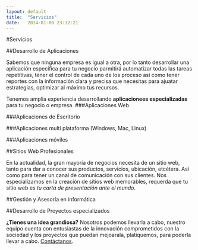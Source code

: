 ```yaml
---
layout: default
title:  "Servicios"
date:   2014-01-06 23:32:21
---
```


#Servicios


##Desarrollo de Aplicaciones

Sabemos que ninguna empresa es igual a otra, por lo tanto desarrollar una aplicación específica para tu negocio parmitirá automatizar todas las tareas repetitivas, tener el control de cada uno de los proceso asi como tener reportes con la información clara y precisa que necesitas para ajuatar estrategias, optimizar al máximo tus recursos.


Tenemos amplia experiencia desarrollando **aplicacionees especializadas** para tu negocio o empresa.
###Aplicaciones Web


###Aplicaciones de Escritorio 

###Aplicaciones multi plataforma (Windows, Mac, Linux)

###Aplicaciones móviles


##Sitios Web Profesionales

En la actualidad, la gran mayoría de negocios necesita de un sitio web, tanto para dar a conocer sus productos, servicios, ubicación, etcétera. Así como para tener un canal de comunicación con sus clientes. Nos especializamos en la creación de sitios web memorables, requerda que tu sitio web es *tu carta de presentación ante el mundo*. 



##Gestión y Asesoría en informática


##Desarrollo de Proyectos especializados

**¿Tienes una idea grandiosa?** Nosotros podemos llevarla a cabo, nuestro equipo cuenta con entusiastas de la innovación comprometidos con la sociedad y los proyectos que puedan mejoarala, platiquemos, para poderla llevar a cabo. [Contáctanos][nextia-contacto].




[nextia-contacto]: /contacto

